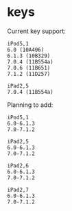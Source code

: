# keys

Current key support:
```
iPod5,1
6.0 (10A406)
6.1.3 (10B329)
7.0.4 (11B554a)
7.0.6 (11B651)
7.1.2 (11D257)

iPad2,5
7.0.4 (11B554a)
```
Planning to add:
```
iPod5,1
6.0-6.1.3
7.0-7.1.2

iPad2,5
6.0-6.1.3
7.0-7.1.2

iPad2,6
6.0-6.1.3
7.0-7.1.2

iPad2,7
6.0-6.1.3
7.0-7.1.2
```

